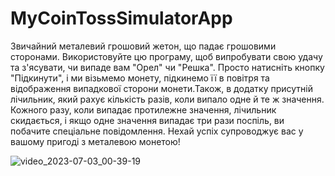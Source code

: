 # MyCoinTossSimulatorApp
Звичайний металевий грошовий жетон, що падає грошовими сторонами. Використовуйте цю програму, щоб випробувати
свою удачу та з'ясувати, чи випаде вам "Орел" чи "Решка". Просто натисніть кнопку "Підкинути", і ми візьмемо монету, 
підкинемо її в повітря та відображення випадкової сторони монети.Також, в додатку присутній лічильник, який рахує кількість 
разів, коли випало одне й те ж значення. Кожного разу, коли випадає протилежне значення, лічильник скидається, і якщо 
одне значення випадає три рази поспіль, ви побачите спеціальне повідомлення.
Нехай успіх супроводжує вас у вашому пригоді з металевою монетою!

![video_2023-07-03_00-39-19](https://github.com/Lanpasto/MyCoinTossSimulatorApp/assets/77079137/492cbadb-3109-4bad-86a8-03aa8c81d5a4)










